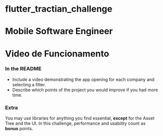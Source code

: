 # flutter_tractian_challenge

# Mobile Software Engineer

# Video de Funcionamento



### In the README
- Include a video demonstrating the app opening for each company and selecting a filter.
- Describe which points of the project you would improve if you had more time.

### Extra
You may use libraries for anything you find essential, **except** for the Asset Tree and the UI.
In this challenge, performance and usability count as **bonus** points.
